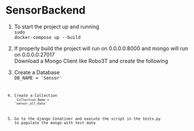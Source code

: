 # SensorBackend


1. To start the project up and running<br/>
<code>sudo docker-compose up --build</code>


2. If properly build the project will run on 0.0.0.0:8000 and mongo will run on 0.0.0.0:27017<br/>
   Download a Mongo Client like Robo3T and create the following

3. Create a Database<br/>
<code>DB_NAME = 'Sensor'<code>

4. Create a Collection<br/>
<code>Collection_Name = 'sensor_all_data'</code>

5. Go to the django Conatiner and execute the script in the tests.py to populate the mongo with test data<br/>
   

